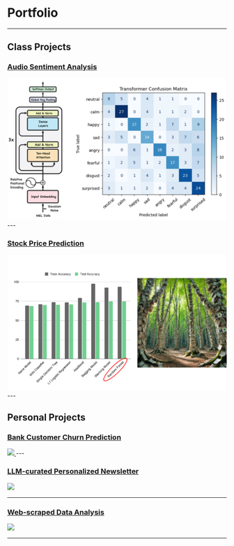 # Portfolio
---

## Class Projects

### [Audio Sentiment Analysis](/audio_sentiment)
<a href="/audio_sentiment">
  <img src="images/audio_project_image.png" class="project-image">
</a>
---

### [Stock Price Prediction](/docs/stock_prediction.html)
<a href="/docs/stock_prediction.html">
  <img src="images/stock_project_image.png" class="project-image">
</a>
---

## Personal Projects

### [Bank Customer Churn Prediction](/docs/bank_churn.html)  
<a href="/docs/bank_churn.html">
  <img src="images/bank_churn_image.png" class="project-image" style="width: 75%; height: auto;">
</a>
---

### [LLM-curated Personalized Newsletter](/pdf/sample_presentation.pdf)  
<img src="images/dummy_thumbnail.jpg?raw=true"/>

---
### [Web-scraped Data Analysis](http://example.com/)  
<img src="images/dummy_thumbnail.jpg?raw=true"/>

---

